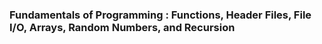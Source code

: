 ### Fundamentals of Programming : Functions, Header Files, File I/O, Arrays, Random Numbers, and Recursion
